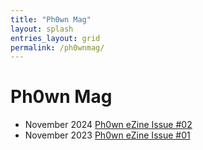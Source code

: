 ```yaml
---
title: "Ph0wn Mag"
layout: splash
entries_layout: grid
permalink: /ph0wnmag/
---
```


<h1>Ph0wn Mag</h1>

<ul>
<li><i class="fa-solid fa-book"></i> November 2024 <a href="/assets/pdf/ph0wnmag-02.pdf">Ph0wn eZine Issue #02</a></li>
<li><i class="fa-solid fa-book"></i> November 2023 <a href="/assets/pdf/ph0wnmag-01.pdf">Ph0wn eZine Issue #01</a> </li>
</ul>
